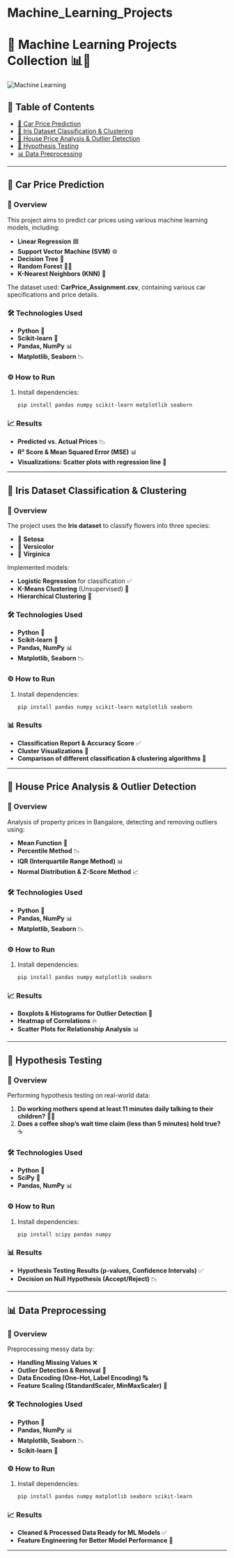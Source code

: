 # Machine_Learning_Projects
# 🚀 Machine Learning Projects Collection 📊🤖

![Machine Learning](https://miro.medium.com/max/1400/1*pWkhKe87i7HChFasfmv5vQ.png)

## 📌 Table of Contents
- [🚗 Car Price Prediction](#-car-price-prediction)
- [🌸 Iris Dataset Classification & Clustering](#-iris-dataset-classification--clustering)
- [🏡 House Price Analysis & Outlier Detection](#-house-price-analysis--outlier-detection)
- [🧪 Hypothesis Testing](#-hypothesis-testing)
- [📊 Data Preprocessing](#-data-preprocessing)

---

## 🚗 Car Price Prediction

### 📖 Overview
This project aims to predict car prices using various machine learning models, including:
- **Linear Regression** 🟦
- **Support Vector Machine (SVM)** ⚙️
- **Decision Tree** 🌳
- **Random Forest** 🌲🌲
- **K-Nearest Neighbors (KNN)** 📌

The dataset used: **CarPrice_Assignment.csv**, containing various car specifications and price details.

### 🛠 Technologies Used
- **Python** 🐍
- **Scikit-learn** 🤖
- **Pandas, NumPy** 📊
- **Matplotlib, Seaborn** 📉

### ⚙️ How to Run
1. Install dependencies:
   ```bash
   pip install pandas numpy scikit-learn matplotlib seaborn
   ```

### 📈 Results
- **Predicted vs. Actual Prices** 📉
- **R² Score & Mean Squared Error (MSE)** 📊
- **Visualizations: Scatter plots with regression line** 🎨

---

## 🌸 Iris Dataset Classification & Clustering

### 📖 Overview
The project uses the **Iris dataset** to classify flowers into three species:
- 🌼 **Setosa**
- 🌿 **Versicolor**
- 🌺 **Virginica**

Implemented models:
- **Logistic Regression** for classification ✅
- **K-Means Clustering** (Unsupervised) 🎯
- **Hierarchical Clustering** 🔗

### 🛠 Technologies Used
- **Python** 🐍
- **Scikit-learn** 🤖
- **Pandas, NumPy** 📊
- **Matplotlib, Seaborn** 📉

### ⚙️ How to Run
1. Install dependencies:
   ```bash
   pip install pandas numpy scikit-learn matplotlib seaborn
   ```

### 📊 Results
- **Classification Report & Accuracy Score** ✅
- **Cluster Visualizations** 🎨
- **Comparison of different classification & clustering algorithms** 🤔

---

## 🏡 House Price Analysis & Outlier Detection

### 📖 Overview
Analysis of property prices in Bangalore, detecting and removing outliers using:
- **Mean Function** 📏
- **Percentile Method** 📉
- **IQR (Interquartile Range Method)** 📊
- **Normal Distribution & Z-Score Method** 📈

### 🛠 Technologies Used
- **Python** 🐍
- **Pandas, NumPy** 📊
- **Matplotlib, Seaborn** 📉

### ⚙️ How to Run
1. Install dependencies:
   ```bash
   pip install pandas numpy matplotlib seaborn
   ```

### 📈 Results
- **Boxplots & Histograms for Outlier Detection** 🏡
- **Heatmap of Correlations** 🔥
- **Scatter Plots for Relationship Analysis** 📊

---

## 🧪 Hypothesis Testing

### 📖 Overview
Performing hypothesis testing on real-world data:
1. **Do working mothers spend at least 11 minutes daily talking to their children?** 👩‍👦
2. **Does a coffee shop’s wait time claim (less than 5 minutes) hold true?** ☕

### 🛠 Technologies Used
- **Python** 🐍
- **SciPy** 🔬
- **Pandas, NumPy** 📊

### ⚙️ How to Run
1. Install dependencies:
   ```bash
   pip install scipy pandas numpy
   ```

### 📊 Results
- **Hypothesis Testing Results (p-values, Confidence Intervals)** ✅
- **Decision on Null Hypothesis (Accept/Reject)** 📉

---

## 📊 Data Preprocessing

### 📖 Overview
Preprocessing messy data by:
- **Handling Missing Values** ❌
- **Outlier Detection & Removal** 🚫
- **Data Encoding (One-Hot, Label Encoding)** 🔠
- **Feature Scaling (StandardScaler, MinMaxScaler)** 📏

### 🛠 Technologies Used
- **Python** 🐍
- **Pandas, NumPy** 📊
- **Matplotlib, Seaborn** 📉
- **Scikit-learn** 🤖

### ⚙️ How to Run
1. Install dependencies:
   ```bash
   pip install pandas numpy matplotlib seaborn scikit-learn
   ```

### 📈 Results
- **Cleaned & Processed Data Ready for ML Models** ✅
- **Feature Engineering for Better Model Performance** 🚀

---


